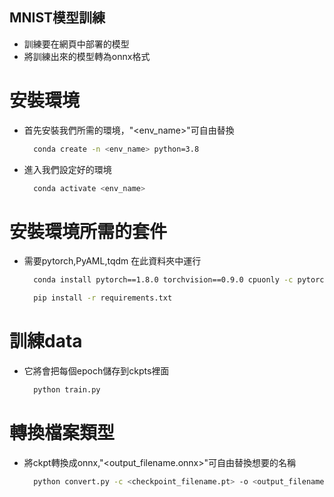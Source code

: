 ## MNIST模型訓練
* 訓練要在網頁中部署的模型
* 將訓練出來的模型轉為onnx格式

# 安裝環境
* 首先安裝我們所需的環境，"<env_name>"可自由替換
  ```bash
    conda create -n <env_name> python=3.8
  ```
* 進入我們設定好的環境
  ```bash
    conda activate <env_name>
  ```

# 安裝環境所需的套件
* 需要pytorch,PyAML,tqdm 在此資料夾中運行
  ```bash
    conda install pytorch==1.8.0 torchvision==0.9.0 cpuonly -c pytorch
  ```

  ```bash
    pip install -r requirements.txt
  ```

# 訓練data
* 它將會把每個epoch儲存到ckpts裡面
  ```bash
    python train.py
  ```

# 轉換檔案類型
* 將ckpt轉換成onnx,"<output_filename.onnx>"可自由替換想要的名稱
  ```bash
    python convert.py -c <checkpoint_filename.pt> -o <output_filename.onnx>
  ```